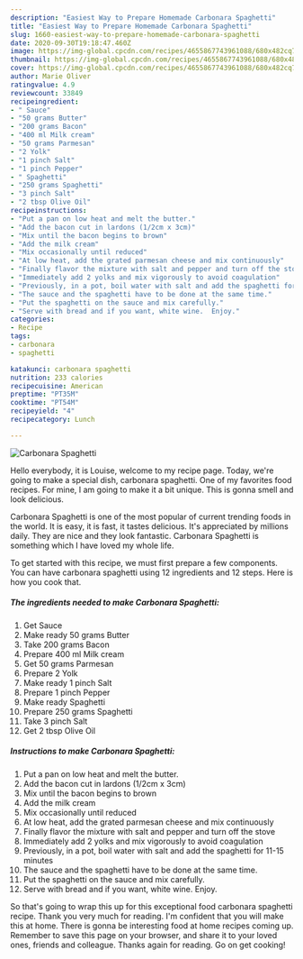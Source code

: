 ```yaml
---
description: "Easiest Way to Prepare Homemade Carbonara Spaghetti"
title: "Easiest Way to Prepare Homemade Carbonara Spaghetti"
slug: 1660-easiest-way-to-prepare-homemade-carbonara-spaghetti
date: 2020-09-30T19:18:47.460Z
image: https://img-global.cpcdn.com/recipes/4655867743961088/680x482cq70/carbonara-spaghetti-recipe-main-photo.jpg
thumbnail: https://img-global.cpcdn.com/recipes/4655867743961088/680x482cq70/carbonara-spaghetti-recipe-main-photo.jpg
cover: https://img-global.cpcdn.com/recipes/4655867743961088/680x482cq70/carbonara-spaghetti-recipe-main-photo.jpg
author: Marie Oliver
ratingvalue: 4.9
reviewcount: 33849
recipeingredient:
- " Sauce"
- "50 grams Butter"
- "200 grams Bacon"
- "400 ml Milk cream"
- "50 grams Parmesan"
- "2 Yolk"
- "1 pinch Salt"
- "1 pinch Pepper"
- " Spaghetti"
- "250 grams Spaghetti"
- "3 pinch Salt"
- "2 tbsp Olive Oil"
recipeinstructions:
- "Put a pan on low heat and melt the butter."
- "Add the bacon cut in lardons (1/2cm x 3cm)"
- "Mix until the bacon begins to brown"
- "Add the milk cream"
- "Mix occasionally until reduced"
- "At low heat, add the grated parmesan cheese and mix continuously"
- "Finally flavor the mixture with salt and pepper and turn off the stove"
- "Immediately add 2 yolks and mix vigorously to avoid coagulation"
- "Previously, in a pot, boil water with salt and add the spaghetti for 11-15 minutes"
- "The sauce and the spaghetti have to be done at the same time."
- "Put the spaghetti on the sauce and mix carefully."
- "Serve with bread and if you want, white wine.  Enjoy."
categories:
- Recipe
tags:
- carbonara
- spaghetti

katakunci: carbonara spaghetti 
nutrition: 233 calories
recipecuisine: American
preptime: "PT35M"
cooktime: "PT54M"
recipeyield: "4"
recipecategory: Lunch

---
```



![Carbonara Spaghetti](https://img-global.cpcdn.com/recipes/4655867743961088/680x482cq70/carbonara-spaghetti-recipe-main-photo.jpg)

Hello everybody, it is Louise, welcome to my recipe page. Today, we're going to make a special dish, carbonara spaghetti. One of my favorites food recipes. For mine, I am going to make it a bit unique. This is gonna smell and look delicious.



Carbonara Spaghetti is one of the most popular of current trending foods in the world. It is easy, it is fast, it tastes delicious. It's appreciated by millions daily. They are nice and they look fantastic. Carbonara Spaghetti is something which I have loved my whole life.


To get started with this recipe, we must first prepare a few components. You can have carbonara spaghetti using 12 ingredients and 12 steps. Here is how you cook that.

<!--inarticleads1-->

##### The ingredients needed to make Carbonara Spaghetti:

1. Get  Sauce
1. Make ready 50 grams Butter
1. Take 200 grams Bacon
1. Prepare 400 ml Milk cream
1. Get 50 grams Parmesan
1. Prepare 2 Yolk
1. Make ready 1 pinch Salt
1. Prepare 1 pinch Pepper
1. Make ready  Spaghetti
1. Prepare 250 grams Spaghetti
1. Take 3 pinch Salt
1. Get 2 tbsp Olive Oil




<!--inarticleads2-->

##### Instructions to make Carbonara Spaghetti:

1. Put a pan on low heat and melt the butter.
1. Add the bacon cut in lardons (1/2cm x 3cm)
1. Mix until the bacon begins to brown
1. Add the milk cream
1. Mix occasionally until reduced
1. At low heat, add the grated parmesan cheese and mix continuously
1. Finally flavor the mixture with salt and pepper and turn off the stove
1. Immediately add 2 yolks and mix vigorously to avoid coagulation
1. Previously, in a pot, boil water with salt and add the spaghetti for 11-15 minutes
1. The sauce and the spaghetti have to be done at the same time.
1. Put the spaghetti on the sauce and mix carefully.
1. Serve with bread and if you want, white wine.  Enjoy.




So that's going to wrap this up for this exceptional food carbonara spaghetti recipe. Thank you very much for reading. I'm confident that you will make this at home. There is gonna be interesting food at home recipes coming up. Remember to save this page on your browser, and share it to your loved ones, friends and colleague. Thanks again for reading. Go on get cooking!
